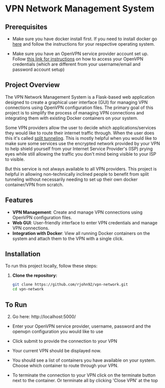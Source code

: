 # VPN Network Management System

## Prerequisites
- Make sure you have docker install first. If you need to install docker go [here](https://docs.docker.com/engine/install/) and follow the instructions for your respective operating system. 

- Make sure you have an OpenVPN service provider account set up. Follow [this link for instructions](https://www.tp-link.com/us/support/faq/3763/) on how to access your OpenVPN credentials (which are different from your username/email and password account setup)

## Project Overview
The VPN Network Management System is a Flask-based web application designed to create a graphical user interface (GUI) for managing VPN connections using OpenVPN configuration files. The primary goal of this project is to simplify the process of managing VPN connections and integrating them with existing Docker containers on your system.

Some VPN providers allow the user to decide which applications/services they would like to route their internet traffic through. When the user does this it's called [split tunneling](https://www.fortinet.com/resources/cyberglossary/vpn-split-tunneling). This is mostly helpful when you would like to make sure some services use the encrypted network provided by your VPN to help shield yourself from your Internet Service Provider's (ISP) prying eyes while still allowing the traffic you don't mind being visible to your ISP to visible. 

But this service is not always available to all VPN providers. This project is helpful in allowing non-technically inclined people to benefit from split tunneling without necessarily needing to set up their own docker container/VPN from scratch. 

## Features

- **VPN Management**: Create and manage VPN connections using OpenVPN configuration files.
- **Web GUI**: User-friendly interface to enter VPN credentials and manage VPN connections.
- **Integration with Docker**: View all running Docker containers on the system and attach them to the VPN with a single click.

## Installation

To run this project locally, follow these steps:

1. **Clone the repository:**

   ```bash
   git clone https://github.com/rjohn92/vpn-network.git
   cd vpn-network

## To Run
2. Go here:
http://localhost:5000/

- Enter your OpenVPN service provider, username, password and the openvpn configuration you would like to use
- Click submit to provide the connection to your VPN
- Your current VPN should be displayed now.

- You should see a list of containers you have available on your system. Choose which container to route through your VPN.
- To terminate the connection to your VPN click on the terminate button next to the container. Or terminate all by clicking 'Close VPN' at the top

